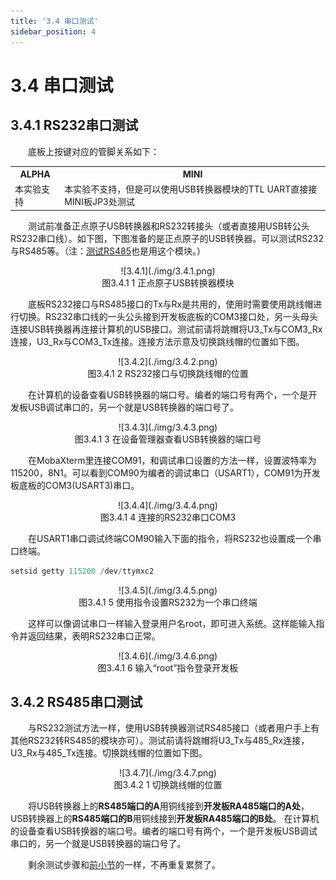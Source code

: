 ```yaml
---
title: '3.4 串口测试'
sidebar_position: 4
---
```


# 3.4 串口测试

## 3.4.1 RS232串口测试

&emsp;&emsp;底板上按键对应的管脚关系如下：

<div class="imx6u_center-table-div">
<table class="imx6u_center-table">
  <tr>
    <th>ALPHA</th>
    <th>MINI</th>
  </tr>
  <tr>
    <td>本实验支持</td>
    <td>本实验不支持，但是可以使用USB转换器模块的TTL UART直接接MINI板JP3处测试</td>
  </tr>
</table>
</div>


&emsp;&emsp;测试前准备正点原子USB转换器和RS232转接头（或者直接用USB转公头RS232串口线）。如下图，下图准备的是正点原子的USB转换器。可以测试RS232与RS485等。（注：[测试RS485](#rs485串口测试)也是用这个模块。）

<center>
![3.4.1](./img/3.4.1.png)<br />
图3.4.1 1 正点原子USB转换器模块
</center>

&emsp;&emsp;底板RS232接口与RS485接口的Tx与Rx是共用的，使用时需要使用跳线帽进行切换。RS232串口线的一头公头接到开发板底板的COM3接口处，另一头母头连接USB转换器再连接计算机的USB接口。测试前请将跳帽将U3_Tx与COM3_Rx连接，U3_Rx与COM3_Tx连接。连接方法示意及切换跳线帽的位置如下图。

<center>
![3.4.2](./img/3.4.2.png)<br />
图3.4.1 2 RS232接口与切换跳线帽的位置
</center>

&emsp;&emsp;在计算机的设备查看USB转换器的端口号。编者的端口号有两个，一个是开发板USB调试串口的，另一个就是USB转换器的端口号了。

<center>
![3.4.3](./img/3.4.3.png)<br />
图3.4.1 3 在设备管理器查看USB转换器的端口号
</center>

&emsp;&emsp;在MobaXterm里连接COM91，和调试串口设置的方法一样，设置波特率为115200，8N1。可以看到COM90为编者的调试串口（USART1），COM91为开发板底板的COM3(USART3)串口。

<center>
![3.4.4](./img/3.4.4.png)<br />
图3.4.1 4 连接的RS232串口COM3
</center>

&emsp;&emsp;在USART1串口调试终端COM90输入下面的指令，将RS232也设置成一个串口终端。

```c#
setsid getty 115200 /dev/ttymxc2
```

<center>
![3.4.5](./img/3.4.5.png)<br />
图3.4.1 5 使用指令设置RS232为一个串口终端
</center>

&emsp;&emsp;这样可以像调试串口一样输入登录用户名root，即可进入系统。这样能输入指令并返回结果，表明RS232串口正常。

<center>
![3.4.6](./img/3.4.6.png)<br />
图3.4.1 6 输入“root”指令登录开发板
</center>

## 3.4.2 RS485串口测试

&emsp;&emsp;与RS232测试方法一样，使用USB转换器测试RS485接口（或者用户手上有其他RS232转RS485的模块亦可）。测试前请将跳帽将U3_Tx与485_Rx连接，U3_Rx与485_Tx连接。切换跳线帽的位置如下图。

<center>
![3.4.7](./img/3.4.7.png)<br />
图3.4.2 1 切换跳线帽的位置
</center>

&emsp;&emsp;将USB转换器上的**RS485端口的A**用铜线接到**开发板RA485端口的A处**，USB转换器上的**RS485端口的B**用铜线接到**开发板RA485端口的B处**。
在计算机的设备查看USB转换器的端口号。编者的端口号有两个，一个是开发板USB调试串口的，另一个就是USB转换器的端口号了。

&emsp;&emsp;剩余测试步骤和[前小节](#rs232串口测试)的一样，不再重复累赘了。

